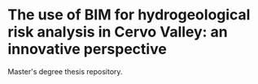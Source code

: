 # The use of BIM for hydrogeological risk analysis in Cervo Valley: an innovative perspective
Master's degree thesis repository.
